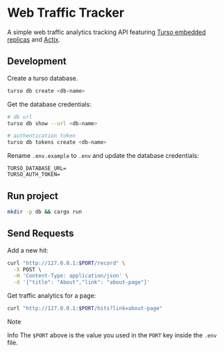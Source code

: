 # Web Traffic Tracker

A simple web traffic analytics tracking API featuring [Turso embedded replicas](https://docs.turso.tech/features/embedded-replicas) and [Actix](https://github.com/actix/actix-web).

## Development

Create a turso database.

```sh
turso db create <db-name>
```

Get the database credentials:

```sh
# db url
turso db show --url <db-name>

# authentication token
turso db tokens create <db-name>
```

Rename `.env.example` to `.env` and update the database credentials:

```text
TURSO_DATABASE_URL=
TURSO_AUTH_TOKEN=
```

## Run project

```sh
mkdir -p db && cargo run
```

## Send Requests

Add a new hit:

```sh
curl "http://127.0.0.1:$PORT/record" \
  -X POST \
  -H 'Content-Type: application/json' \
  -d '{"title": "About","link": "about-page"}'
```

Get traffic analytics for a page:

```sh
curl "http://127.0.0.1:$PORT/hits?link=about-page"
```

> [!Note]
> Info The `$PORT` above is the value you used in the `PORT` key inside the `.env` file.
